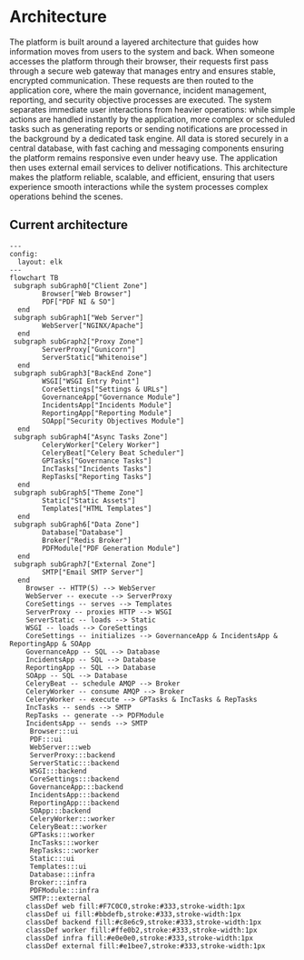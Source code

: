 # Architecture

The platform is built around a layered architecture that guides how information moves from users to the system and back. When someone accesses the platform through their browser, their requests first pass through a secure web gateway that manages entry and ensures stable, encrypted communication. These requests are then routed to the application core, where the main governance, incident management, reporting, and security objective processes are executed. The system separates immediate user interactions from heavier operations: while simple actions are handled instantly by the application, more complex or scheduled tasks such as generating reports or sending notifications are processed in the background by a dedicated task engine. All data is stored securely in a central database, with fast caching and messaging components ensuring the platform remains responsive even under heavy use. The application then uses external email services to deliver notifications. This architecture makes the platform reliable, scalable, and efficient, ensuring that users experience smooth interactions while the system processes complex operations behind the scenes.

## Current architecture
``` mermaid
---
config:
  layout: elk
---
flowchart TB
 subgraph subGraph0["Client Zone"]
        Browser["Web Browser"]
        PDF["PDF NI & SO"]
  end
 subgraph subGraph1["Web Server"]
        WebServer["NGINX/Apache"]
  end
 subgraph subGraph2["Proxy Zone"]
        ServerProxy["Gunicorn"]
        ServerStatic["Whitenoise"]
  end
 subgraph subGraph3["BackEnd Zone"]
        WSGI["WSGI Entry Point"]
        CoreSettings["Settings & URLs"]
        GovernanceApp["Governance Module"]
        IncidentsApp["Incidents Module"]
        ReportingApp["Reporting Module"]
        SOApp["Security Objectives Module"]
  end
 subgraph subGraph4["Async Tasks Zone"]
        CeleryWorker["Celery Worker"]
        CeleryBeat["Celery Beat Scheduler"]
        GPTasks["Governance Tasks"]
        IncTasks["Incidents Tasks"]
        RepTasks["Reporting Tasks"]
  end
 subgraph subGraph5["Theme Zone"]
        Static["Static Assets"]
        Templates["HTML Templates"]
  end
 subgraph subGraph6["Data Zone"]
        Database["Database"]
        Broker["Redis Broker"]
        PDFModule["PDF Generation Module"]
  end
 subgraph subGraph7["External Zone"]
        SMTP["Email SMTP Server"]
  end
    Browser -- HTTP(S) --> WebServer
    WebServer -- execute --> ServerProxy
    CoreSettings -- serves --> Templates
    ServerProxy -- proxies HTTP --> WSGI
    ServerStatic -- loads --> Static
    WSGI -- loads --> CoreSettings
    CoreSettings -- initializes --> GovernanceApp & IncidentsApp & ReportingApp & SOApp
    GovernanceApp -- SQL --> Database
    IncidentsApp -- SQL --> Database
    ReportingApp -- SQL --> Database
    SOApp -- SQL --> Database
    CeleryBeat -- schedule AMQP --> Broker
    CeleryWorker -- consume AMQP --> Broker
    CeleryWorker -- execute --> GPTasks & IncTasks & RepTasks
    IncTasks -- sends --> SMTP
    RepTasks -- generate --> PDFModule
    IncidentsApp -- sends --> SMTP
     Browser:::ui
     PDF:::ui
     WebServer:::web
     ServerProxy:::backend
     ServerStatic:::backend
     WSGI:::backend
     CoreSettings:::backend
     GovernanceApp:::backend
     IncidentsApp:::backend
     ReportingApp:::backend
     SOApp:::backend
     CeleryWorker:::worker
     CeleryBeat:::worker
     GPTasks:::worker
     IncTasks:::worker
     RepTasks:::worker
     Static:::ui
     Templates:::ui
     Database:::infra
     Broker:::infra
     PDFModule:::infra
     SMTP:::external
    classDef web fill:#F7C0C0,stroke:#333,stroke-width:1px
    classDef ui fill:#bbdefb,stroke:#333,stroke-width:1px
    classDef backend fill:#c8e6c9,stroke:#333,stroke-width:1px
    classDef worker fill:#ffe0b2,stroke:#333,stroke-width:1px
    classDef infra fill:#e0e0e0,stroke:#333,stroke-width:1px
    classDef external fill:#e1bee7,stroke:#333,stroke-width:1px

```





